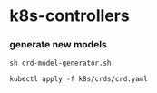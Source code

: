 # k8s-controllers

### generate new models

```shell
sh crd-model-generator.sh
```

```shell
kubectl apply -f k8s/crds/crd.yaml
```
